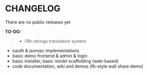 CHANGELOG
====
There are no public releases yet

**TO-DO:**
>* i18n strings translation system
* oauth & jsonrpc implementations
* basic demo frontend & admin & login
* basic installer, basic model scaffolding (web-based)
* code documentation, wiki and demos (fb-style wall share demo)